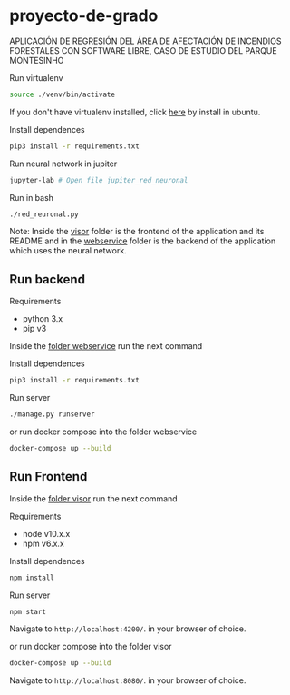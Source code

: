 # proyecto-de-grado

APLICACIÓN DE REGRESIÓN DEL ÁREA DE AFECTACIÓN DE INCENDIOS FORESTALES CON SOFTWARE LIBRE, CASO DE ESTUDIO DEL PARQUE MONTESINHO

Run virtualenv

```bash
source ./venv/bin/activate
```

If you don't have virtualenv installed, click [here](https://gist.github.com/Geoyi/d9fab4f609e9f75941946be45000632b) by install in ubuntu.

Install dependences

```bash
pip3 install -r requirements.txt
```

Run neural network in jupiter

```bash
jupyter-lab # Open file jupiter_red_neuronal
```

Run in bash

```bash
./red_reuronal.py
```
Note: Inside the [visor](https://github.com/MauricioAcosta/graduation-project-forest-fires-data-set/tree/master/visor) folder is the frontend of the application and its README and in the [webservice](https://github.com/MauricioAcosta/graduation-project-forest-fires-data-set/tree/master/webservice) folder is the backend of the application which uses the neural network.

## Run backend

Requirements
- python 3.x
- pip v3

Inside the [folder webservice](https://github.com/MauricioAcosta/graduation-project-forest-fires-data-set/tree/master/webservice) run the next command

Install dependences

```bash
pip3 install -r requirements.txt
```
Run server

```bash
./manage.py runserver
```
or run docker compose into the folder webservice

```bash
docker-compose up --build
```

## Run Frontend

Inside the [folder visor](https://github.com/MauricioAcosta/graduation-project-forest-fires-data-set/tree/master/visor) run the next command

Requirements
- node v10.x.x
- npm v6.x.x

Install dependences

```bash
npm install
```
Run server

```bash
npm start
```
Navigate to `http://localhost:4200/`. in your browser of choice.

or run docker compose into the folder visor

```bash
docker-compose up --build
```
Navigate to `http://localhost:8080/`. in your browser of choice.
